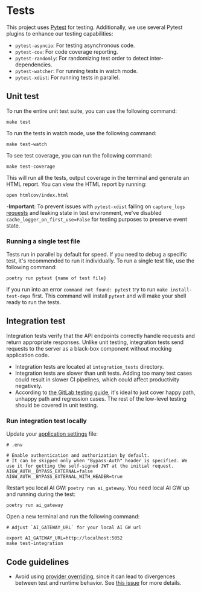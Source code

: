 # Tests

This project uses [Pytest](https://docs.pytest.org/en/stable/) for testing.
Additionally, we use several Pytest plugins to enhance our testing capabilities:

- `pytest-asyncio`: For testing asynchronous code.
- `pytest-cov`: For code coverage reporting.
- `pytest-randomly`: For randomizing test order to detect inter-dependencies.
- `pytest-watcher`: For running tests in watch mode.
- `pytest-xdist`: For running tests in parallel.

## Unit test

To run the entire unit test suite, you can use the following command:

```shell
make test
```

To run the tests in watch mode, use the following command:

```shell
make test-watch
```

To see test coverage, you can run the following command:

```shell
make test-coverage
```

This will run all the tests, output coverage in the terminal and generate an HTML report.
You can view the HTML report by running:

```shell
open htmlcov/index.html
```

-**Important**: To prevent issues with `pytest-xdist` failing on `capture_logs` [requests](https://www.structlog.org/en/stable/testing.html) and leaking state in test environment, we've disabled `cache_logger_on_first_use=False` for testing purposes to preserve event state.

### Running a single test file

Tests run in parallel by default for speed. If you need to debug a specific test, it's recommended to run it
individually. To run a single test file, use the following command:

```shell
poetry run pytest {name of test file}
```

If you run into an error `command not found: pytest` try to run `make install-test-deps` first. This command will install `pytest` and will make your shell ready to run the tests.

## Integration test

Integration tests verify that the API endpoints correctly handle requests and return appropriate responses.
Unlike unit testing, integration tests send requests to the server as a black-box component without mocking application code.

- Integration tests are located at `integration_tests` directory.
- Integration tests are slower than unit tests. Adding too many test cases could result in slower CI pipelines, which could affect productivity negatively.
- According to [the GitLab testing guide](https://docs.gitlab.com/ee/development/testing_guide/testing_levels.html#white-box-tests-at-the-system-level-formerly-known-as-system--feature-tests),
  it's ideal to just cover happy path, unhappy path and regression cases. The rest of the low-level testing should be covered in unit testing.

### Run integration test locally

Update your [application settings](application_settings.md) file:

```shell
# .env

# Enable authentication and authorization by default.
# It can be skipped only when "Bypass-Auth" header is specified. We use it for getting the self-signed JWT at the initial request.
AIGW_AUTH__BYPASS_EXTERNAL=false
AIGW_AUTH__BYPASS_EXTERNAL_WITH_HEADER=true
```

Restart you local AI GW: `poetry run ai_gateway`. You need local AI GW up and running during the test:

```shell
poetry run ai_gateway
```

Open a new terminal and run the following command:

```shell
# Adjust `AI_GATEWAY_URL` for your local AI GW url

export AI_GATEWAY_URL=http://localhost:5052
make test-integration
```

## Code guidelines

- Avoid using [provider overriding](https://python-dependency-injector.ets-labs.org/providers/overriding.html),
  since it can lead to divergences between test and runtime behavior. See
  [this issue](https://gitlab.com/gitlab-org/modelops/applied-ml/code-suggestions/ai-assist/-/issues/511)
  for more details.
